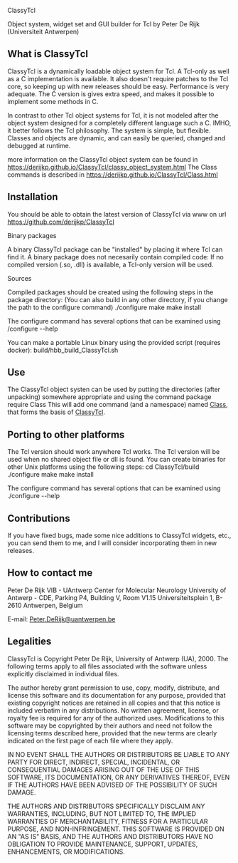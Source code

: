 ClassyTcl

Object system, widget set and GUI builder for Tcl
by Peter De Rijk (Universiteit Antwerpen)

What is ClassyTcl
-----------------

ClassyTcl is a dynamically loadable object system for Tcl. A 
Tcl-only as well as a C implementation 
is available. It also doesn't require patches to the Tcl core, so
keeping up with new releases should be easy. Performance is very
adequate. The C version is gives extra speed, and makes it possible
to implement some methods in C.

In contrast to other Tcl object systems for Tcl, it is not modeled after 
the object system designed for a completely different language such a C. 
IMHO, it better follows the Tcl philosophy. The system is simple, but 
flexible. Classes and objects are dynamic, and can easily be queried, 
changed and debugged at runtime.

more information on the ClassyTcl object system can be found in
https://derijkp.github.io/ClassyTcl/classy_object_system.html
The Class commands is described in 
https://derijkp.github.io/ClassyTcl/Class.html

Installation
------------
You should be able to obtain the latest version of ClassyTcl
via www on url https://github.com/derijkp/ClassyTcl

Binary packages

A binary ClassyTcl package can be "installed" by placing it where Tcl can find
it. A binary package does not necesarily contain compiled code: If no 
compiled version (.so, .dll) is available, a Tcl-only version will be used.

Sources

Compiled packages should be created using the following steps in the package directory:
(You can also build in any other directory, if you change the path to the configure command)
./configure
make
make install

The configure command has several options that can be examined using
/configure --help

You can make a portable Linux binary using the provided script (requires docker):
build/hbb_build_ClassyTcl.sh

Use
---

The ClassyTcl object systen can be used by putting the directories (after
unpacking) somewhere appropriate and using the command
package require Class
This will add one command (and a namespace) named
[Class](https://derijkp.github.io/ClassyTcl/Class.html), that forms the
basis of
[ClassyTcl](https://derijkp.github.io/ClassyTcl/classy_object_system.html).

Porting to other platforms
--------------------------
The Tcl version should work anywhere Tcl works. The Tcl version will
be used when no shared object file or dll is found. You can create
binaries for other Unix platforms using the following steps:
cd ClassyTcl/build
./configure
make
make install

The configure command has several options that can be examined using
./configure --help

Contributions
-------------

If you have fixed bugs, made some nice additions to ClassyTcl widgets, etc.,
you can send them to me, and I will consider incorporating them in new
releases.

How to contact me
-----------------

Peter De Rijk
VIB - UAntwerp Center for Molecular Neurology
University of Antwerp - CDE, Parking P4, Building V, Room V1.15
Universiteitsplein 1, B-2610 Antwerpen, Belgium

E-mail: Peter.DeRijk@uantwerpen.be

Legalities
----------

ClassyTcl is Copyright Peter De Rijk, University of Antwerp (UA), 2000. The
following terms apply to all files associated with the software unless
explicitly disclaimed in individual files.

The author hereby grant permission to use, copy, modify, distribute, and
license this software and its documentation for any purpose, provided that
existing copyright notices are retained in all copies and that this notice
is included verbatim in any distributions. No written agreement, license, or
royalty fee is required for any of the authorized uses. Modifications to
this software may be copyrighted by their authors and need not follow the
licensing terms described here, provided that the new terms are clearly
indicated on the first page of each file where they apply.

IN NO EVENT SHALL THE AUTHORS OR DISTRIBUTORS BE LIABLE TO ANY PARTY FOR
DIRECT, INDIRECT, SPECIAL, INCIDENTAL, OR CONSEQUENTIAL DAMAGES ARISING OUT
OF THE USE OF THIS SOFTWARE, ITS DOCUMENTATION, OR ANY DERIVATIVES THEREOF,
EVEN IF THE AUTHORS HAVE BEEN ADVISED OF THE POSSIBILITY OF SUCH DAMAGE.

THE AUTHORS AND DISTRIBUTORS SPECIFICALLY DISCLAIM ANY WARRANTIES,
INCLUDING, BUT NOT LIMITED TO, THE IMPLIED WARRANTIES OF MERCHANTABILITY,
FITNESS FOR A PARTICULAR PURPOSE, AND NON-INFRINGEMENT. THIS SOFTWARE IS
PROVIDED ON AN "AS IS" BASIS, AND THE AUTHORS AND DISTRIBUTORS HAVE NO
OBLIGATION TO PROVIDE MAINTENANCE, SUPPORT, UPDATES, ENHANCEMENTS, OR
MODIFICATIONS.

